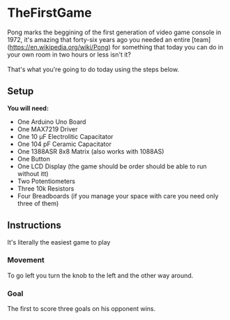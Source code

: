 # TheFirstGame
Pong marks the beggining of the first generation of video game console in 1972, it's amazing that forty-six years ago you needed an entire [team] (https://en.wikipedia.org/wiki/Pong) for something that today you can do in your own room in two hours or less isn't it?\
\
That's what you're going to do today using the steps below.

## Setup
  **You will need:**
  - One Arduino Uno Board
  - One MAX7219 Driver
  - One 10 µF Electrolitic Capacitator
  - One 104 pF Ceramic Capacitator
  - One 1388ASR 8x8 Matrix (also works with 1088AS)  
  - One Button
  - One LCD Display (the game should be order should be able to run without itt)
  - Two Potentiometers
  - Three 10k Resistors
  - Four Breadboards (if you manage your space with care you need only three of them)
## Instructions
It's literally the easiest game to play
### Movement
To go left you turn the knob to the left and the other way around.
### Goal
The first to score three goals on his opponent wins.

